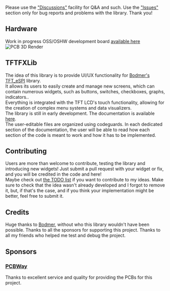 Please use the ["Discussions"](https://github.com/riacob/TFTFXLib/discussions) facility for Q&A and such. Use the ["Issues"](https://github.com/riacob/TFTFXLib/issues) section only for bug reports and problems with the library. Thank you!

## Hardware
Work in progress OSS/OSHW development board [available here](https://oshwlab.com/iacob.riccardo/esp32_tft_4inch)
![PCB 3D Render]('pcb_3dd.ong' "PCB 3D Render")

## TFTFXLib
The idea of this library is to provide UI/UX functionality for [Bodmer's TFT_eSPI](https://github.com/Bodmer/TFT_eSPI) library.
<br>
It allows its users to easily create and manage new screens, which can contain numerous widgets, such as buttons, switches, checkboxes, graphs, indicators..
<br>
Everything is integrated with the TFT LCD's touch functionality, allowing for the creation of complex menu systems and data visualizers.
<br>
The library is still in early development. The documentation is available [here](https://github.com/riacob/TFTFXLib/tree/main/docs/).
<br>
The user-editable files are organized using codeguards. In each dedicated section of the documentation, the user will be able to read how each section of the code is meant to work and how it has to be implemented.

## Contributing
Users are more than welcome to contribute, testing the library and introducing new widgets! Just submit a pull request with your widget or fix, and you will be credited in the code and here!
<br>
Maybe check out [the TODO list](https://github.com/riacob/TFTFXLib/tree/main/docs/TODO.md) if you want to contribute to my ideas. Make sure to check that the idea wasn't already developed and I forgot to remove it, but, if that's the case, and if you think your implementation might be better, feel free to submit it.

## Credits
Huge thanks to [Bodmer](https://github.com/Bodmer), without who this library wouldn't have been possible.
Thanks to all the sponsors for supporting this project.
Thanks to all my friends who helped me test and debug the project.

## Sponsors
### [PCBWay](https://pcbway.com/g/745Je3)
Thanks to excellent service and quality for providing the PCBs for this project.
